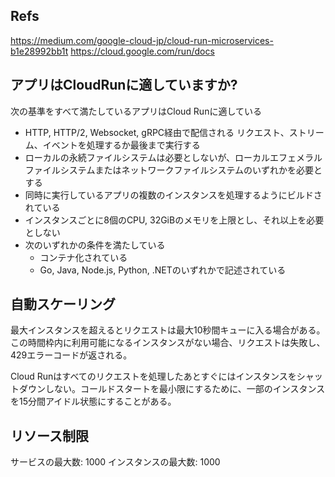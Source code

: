 ## Refs
https://medium.com/google-cloud-jp/cloud-run-microservices-b1e28992bb1t
https://cloud.google.com/run/docs

## アプリはCloudRunに適していますか?
次の基準をすべて満たしているアプリはCloud Runに適している
- HTTP, HTTP/2, Websocket, gRPC経由で配信される リクエスト、ストリーム、イベントを処理するか最後まで実行する
- ローカルの永続ファイルシステムは必要としないが、ローカルエフェメラルファイルシステムまたはネットワークファイルシステムのいずれかを必要とする
- 同時に実行しているアプリの複数のインスタンスを処理するようにビルドされている
- インスタンスごとに8個のCPU, 32GiBのメモリを上限とし、それ以上を必要としない
- 次のいずれかの条件を満たしている
    - コンテナ化されている
    - Go, Java, Node.js, Python, .NETのいずれかで記述されている

## 自動スケーリング
最大インスタンスを超えるとリクエストは最大10秒間キューに入る場合がある。この時間枠内に利用可能になるインスタンスがない場合、リクエストは失敗し、429エラーコードが返される。

Cloud Runはすべてのリクエストを処理したあとすぐにはインスタンスをシャットダウンしない。コールドスタートを最小限にするために、一部のインスタンスを15分間アイドル状態にすることがある。

## リソース制限
サービスの最大数: 1000
インスタンスの最大数: 1000
